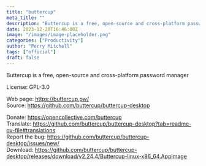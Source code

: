 ```yaml
---
title: "buttercup"
meta_title: ""
description: "Buttercup is a free, open-source and cross-platform password manager"
date: 2023-12-20T16:46:00Z
image: "/images/image-placeholder.png"
categories: ["Productivity"]
author: "Perry Mitchell"
tags: ["official"]
draft: false
---
```


Buttercup is a free, open-source and cross-platform password manager

License: GPL-3.0

Web page: https://buttercup.pw/  
Source: https://github.com/buttercup/buttercup-desktop

Donate: https://opencollective.com/buttercup  
Translate: https://github.com/buttercup/buttercup-desktop?tab=readme-ov-file#translations  
Report the bug: https://github.com/buttercup/buttercup-desktop/issues/new/  
Download: https://github.com/buttercup/buttercup-desktop/releases/download/v2.24.4/Buttercup-linux-x86_64.AppImage
